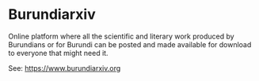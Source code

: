 # Burundiarxiv

Online platform where all the scientific and literary work produced by Burundians or for Burundi can be posted and made available for download to everyone that might need it.

See: https://www.burundiarxiv.org
